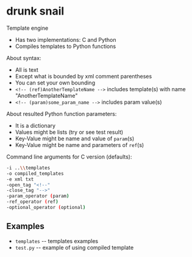 # drunk snail

Template engine

* Has two implementations: C and Python
* Compiles templates to Python functions

About syntax:

* All is text
* Except what is bounded by xml comment parentheses
* You can set your own bounding
* `<!-- (ref)AnotherTemplateName -->` includes template(s) with name "AnotherTemplateName"
* `<!-- (param)some_param_name -->` includes param value(s)

About resulted Python function parameters:

* It is a dictionary
* Values might be lists (try or see test result)
* Key-Value might be name and value of `param`(s)
* Key-Value might be name and parameters of `ref`(s)

Command line arguments for C version (defaults):

```bash
-i ..\\templates
-o compiled_templates
-e xml txt
-open_tag "<!--"
-close_tag "-->"
-param_operator (param)
-ref_operator (ref)
-optional_operator (optional)
```

## Examples

* `templates` -- templates examples
* `test.py` -- example of using compiled template